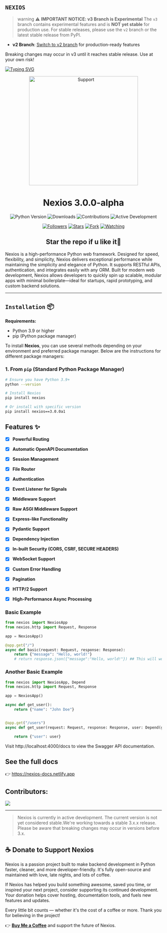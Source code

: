 ## `NEXIOS`

> warning ⚠️ **IMPORTANT NOTICE: v3 Branch is Experimental**
The `v3` branch contains experimental features and is **NOT yet stable** for production use. For stable releases, please use the `v2` branch or the latest stable release from PyPI.

- **v2 Branch**: [Switch to v2 branch](https://github.com/nexios-labs/nexios/tree/v2) for production-ready features


Breaking changes may occur in v3 until it reaches stable release. Use at your own risk!

<div align="left">

<a href="https://git.io/typing-svg"><img src="https://readme-typing-svg.demolab.com?font=Fira+Code&pause=1000&color=4CAF50&center=true&width=435&lines=Nexios+ASGI+Framework;Fast%2C+Simple%2C+Flexible" alt="Typing SVG" /></a>

<p align="center">
    <img alt=Support height="350" src="https://nexios-docs.netlify.app/logo.png">
    </p>
    <h1 align="center">Nexios 3.0.0-alpha<br></h1>

   </a>
</p>

<!-- Badges Section -->
<p align="center">
  <img src="https://img.shields.io/badge/Python-3.9+-blue?logo=python" alt="Python Version">
  <img src="https://img.shields.io/badge/Downloads-10k/month-brightgreen" alt="Downloads">
  <img src="https://img.shields.io/badge/Contributions-Welcome-orange" alt="Contributions">
  <img src="https://img.shields.io/badge/Active Development-Yes-success" alt="Active Development">
</p>

<p align="center">
<a href="https://github.com/nexios-labs/Nexios?tab=followers"><img title="Followers" src="https://img.shields.io/github/followers/nexios-labs?label=Followers&style=social"></a>
<a href="https://github.com/nexios-labs/Nexios/stargazers/"><img title="Stars" src="https://img.shields.io/github/stars/nexios-labs/Nexios?&style=social"></a>
<a href="https://github.com/nexios-labs/Nexios/network/members"><img title="Fork" src="https://img.shields.io/github/forks/nexios-labs/Nexios?style=social"></a>
<a href="https://github.com/nexios-labs/Nexios/watchers"><img title="Watching" src="https://img.shields.io/github/watchers/nexios-labs/Nexios?label=Watching&style=social"></a>

</br>

<h2 align="center"> Star the repo if u like it🌟</h2>

Nexios is a high-performance Python web framework. Designed for speed, flexibility, and simplicity, Nexios delivers exceptional performance  while maintaining the simplicity and elegance of Python. It supports RESTful APIs, authentication, and integrates easily with any ORM. Built for modern web development, Nexios allows developers to quickly spin up scalable, modular apps with minimal boilerplate—ideal for startups, rapid prototyping, and custom backend solutions. 

---

## `Installation` 📦

**Requirements:**

- Python 3.9 or higher
- pip (Python package manager)

To install **Nexios**, you can use several methods depending on your environment and preferred package manager. Below are the instructions for different package managers:

### 1. **From `pip`** (Standard Python Package Manager)

```bash
# Ensure you have Python 3.9+
python --version

# Install Nexios
pip install nexios

# Or install with specific version
pip install nexios==3.0.0a1
```

## Features ✨

- [x] **Powerful Routing**
- [x] **Automatic OpenAPI Documentation**
- [x] **Session Management**
- [x] **File Router**
- [x] **Authentication**
- [x] **Event Listener for Signals**
- [x] **Middleware Support**
- [x] **Raw ASGI Middleware Support**
- [x] **Express-like Functionality**
- [x] **Pydantic Support**
- [x] **Dependency Injection**
- [x] **In-built Security (CORS, CSRF, SECURE HEADERS)**
- [x] **WebSocket Support**
- [x] **Custom Error Handling**
- [x] **Pagination**
- [x] **HTTP/2 Support**
- [x] **High-Performance Async Processing**


### Basic Example

```py
from nexios import NexiosApp
from nexios.http import Request, Response

app = NexiosApp()

@app.get("/")
async def basic(request: Request, response: Response):
    return {"message": "Hello, world!"}
    # return response.json({"message":"Hello, world!"}) ## This will work for more control


```

### Another Basic Example

```py
from nexios import NexiosApp, Depend
from nexios.http import Request, Response

app = NexiosApp()

async def get_user():
    return {"name": "John Doe"}


@app.get("/users")
async def get_user(request: Request, response: Response, user: Depend(get_user)):

    return {"user": user}
```

Visit http://localhost:4000/docs to view the Swagger API documentation.



## See the full docs

👉 <a href="https://nexios-docs.netlify.app">https://nexios-docs.netlify.app</a>

## Contributors:

<a href="https://github.com/nexios-labs/nexios/graphs/contributors">
  <img src="https://contrib.rocks/image?repo=nexios-labs/nexios" />
</a>

---

> Nexios is currently in active development. The current version is not yet considered stable.We're working towards a stable 3.x.x release. Please be aware that breaking changes may occur in versions before 3.x.

## ☕ Donate to Support Nexios

Nexios is a passion project built to make backend development in Python faster, cleaner, and more developer-friendly. It's fully open-source and maintained with love, late nights, and lots of coffee.

If Nexios has helped you build something awesome, saved you time, or inspired your next project, consider supporting its continued development. Your donation helps cover hosting, documentation tools, and fuels new features and updates.

Every little bit counts — whether it's the cost of a coffee or more. Thank you for believing in the project!

👉 [**Buy Me a Coffee**](https://www.buymeacoffee.com/techwithdul) and support the future of Nexios.
